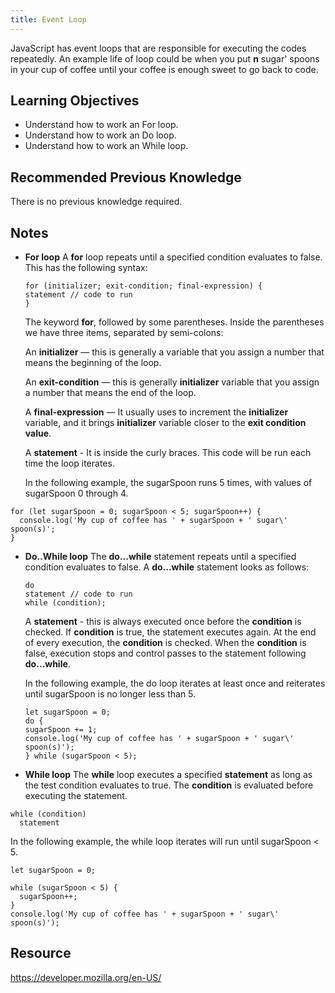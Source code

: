 ```yaml
---
title: Event Loop
---
```


JavaScript has event loops that are responsible for executing the codes repeatedly. An example life of loop could be when you put **n** sugar' spoons in your cup of coffee until your coffee is enough sweet to go back to code.

## Learning Objectives

- Understand how to work an For loop.
- Understand how to work an Do loop.
- Understand how to work an While loop.

## Recommended Previous Knowledge

There is no previous knowledge required.

## Notes

- **For loop**
  A **for** loop repeats until a specified condition evaluates to false. This has the following syntax:

  ```
  for (initializer; exit-condition; final-expression) {
  statement // code to run
  }
  ```

  The keyword **for**, followed by some parentheses.
  Inside the parentheses we have three items, separated by semi-colons:

  An **initializer** — this is generally a variable that you assign a number that means the beginning of the loop.

  An **exit-condition** — this is generally **initializer** variable that you assign a number that means the end of the loop.

  A **final-expression** — It usually uses to increment the **initializer** variable, and it brings **initializer** variable closer to the **exit condition value**.

  A **statement** - It is inside the curly braces. This code will be run each time the loop iterates.

  In the following example, the sugarSpoon runs 5 times, with values of sugarSpoon 0 through 4.

```
for (let sugarSpoon = 0; sugarSpoon < 5; sugarSpoon++) {
  console.log('My cup of coffee has ' + sugarSpoon + ' sugar\' spoon(s)';
}
```

- **Do..While loop**
  The **do...while** statement repeats until a specified condition evaluates to false. A **do...while** statement looks as follows:

  ```
  do
  statement // code to run
  while (condition);
  ```

  A **statement** - this is always executed once before the **condition** is checked. If **condition** is true, the statement executes again. At the end of every execution, the **condition** is checked. When the **condition** is false, execution stops and control passes to the statement following **do...while**.

  In the following example, the do loop iterates at least once and reiterates until sugarSpoon is no longer less than 5.

  ```
  let sugarSpoon = 0;
  do {
  sugarSpoon += 1;
  console.log('My cup of coffee has ' + sugarSpoon + ' sugar\' spoon(s)');
  } while (sugarSpoon < 5);
  ```

- **While loop**
  The **while** loop executes a specified **statement** as long as the test condition evaluates to true. The **condition** is evaluated before executing the statement.

```
while (condition)
  statement
```

In the following example, the while loop iterates will run until sugarSpoon < 5.

```
let sugarSpoon = 0;

while (sugarSpoon < 5) {
  sugarSpoon++;
}
console.log('My cup of coffee has ' + sugarSpoon + ' sugar\' spoon(s)');
```

## Resource

https://developer.mozilla.org/en-US/
